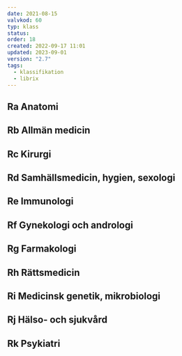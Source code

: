 ```yaml
---
date: 2021-08-15
valvkod: 60
typ: klass
status: 
order: 18
created: 2022-09-17 11:01
updated: 2023-09-01
version: "2.7"
tags:
  - klassifikation
  - librix
---
```


## Ra Anatomi
## Rb Allmän medicin
## Rc Kirurgi
## Rd Samhällsmedicin, hygien, sexologi
## Re Immunologi
## Rf Gynekologi och andrologi
## Rg Farmakologi
## Rh Rättsmedicin
## Ri Medicinsk genetik, mikrobiologi
## Rj Hälso- och sjukvård
## Rk Psykiatri
